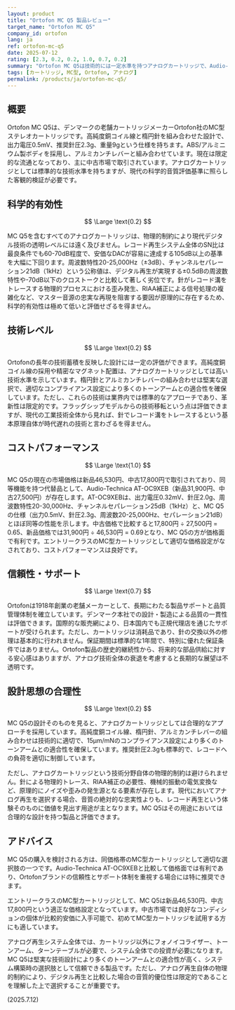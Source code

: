 ```yaml
---
layout: product
title: "Ortofon MC Q5 製品レビュー"
target_name: "Ortofon MC Q5"
company_id: ortofon
lang: ja
ref: ortofon-mc-q5
date: 2025-07-12
rating: [2.3, 0.2, 0.2, 1.0, 0.7, 0.2]
summary: "Ortofon MC Q5は技術的には一定水準を持つアナログカートリッジで、Audio-Technica AT-OC9XEBとほぼ同等のコストパフォーマンスを実現している。エントリークラスのMCカートリッジとして適切な価格設定だが、アナログ再生という手段自体の物理的制約により科学的有効性は限定的。"
tags: [カートリッジ, MC型, Ortofon, アナログ]
permalink: /products/ja/ortofon-mc-q5/
---
```


## 概要

Ortofon MC Q5は、デンマークの老舗カートリッジメーカーOrtofon社のMC型ステレオカートリッジです。高純度銅コイル線と楕円針を組み合わせた設計で、出力電圧0.5mV、推奨針圧2.3g、重量9gという仕様を持ちます。ABS/アルミニウム製ボディを採用し、アルミカンチレバーと組み合わせています。現在は限定的な流通となっており、主に中古市場で取引されています。アナログカートリッジとしては標準的な技術水準を持ちますが、現代の科学的音質評価基準に照らした客観的検証が必要です。

## 科学的有効性

$$ \Large \text{0.2} $$

MC Q5を含むすべてのアナログカートリッジは、物理的制約により現代デジタル技術の透明レベルには遠く及びません。レコード再生システム全体のSN比は最良条件でも60-70dB程度で、安価なDACが容易に達成する105dB以上の基準を大幅に下回ります。周波数特性20-25,000Hz（±3dB）、チャンネルセパレーション21dB（1kHz）という公称値は、デジタル再生が実現する±0.5dBの周波数特性や-70dB以下のクロストークと比較して著しく劣位です。針がレコード溝をトレースする物理的プロセスにおける歪み発生、RIAA補正による信号処理の複雑化など、マスター音源の忠実な再現を阻害する要因が原理的に存在するため、科学的有効性は極めて低いと評価せざるを得ません。

## 技術レベル

$$ \Large \text{0.2} $$

Ortofonの長年の技術蓄積を反映した設計には一定の評価ができます。高純度銅コイル線の採用や精密なマグネット配置は、アナログカートリッジとしては高い技術水準を示しています。楕円針とアルミカンチレバーの組み合わせは堅実な選択で、適切なコンプライアンス設定により多くのトーンアームとの適合性を確保しています。ただし、これらの技術は業界内では標準的なアプローチであり、革新性は限定的です。フラッグシップモデルからの技術移転という点は評価できますが、現代の工業技術全体から見れば、針でレコード溝をトレースするという基本原理自体が時代遅れの技術と言わざるを得ません。

## コストパフォーマンス

$$ \Large \text{1.0} $$

MC Q5の現在の市場価格は新品46,530円、中古17,800円で取引されており、同等機能を持つ代替品として、Audio-Technica AT-OC9XEB（新品31,900円、中古27,500円）が存在します。AT-OC9XEBは、出力電圧0.32mV、針圧2.0g、周波数特性20-30,000Hz、チャンネルセパレーション25dB（1kHz）と、MC Q5の仕様（出力0.5mV、針圧2.3g、周波数20-25,000Hz、セパレーション21dB）とほぼ同等の性能を示します。中古価格で比較すると17,800円 ÷ 27,500円 = 0.65、新品価格では31,900円 ÷ 46,530円 = 0.69となり、MC Q5の方が価格面で有利です。エントリークラスのMC型カートリッジとして適切な価格設定がなされており、コストパフォーマンスは良好です。

## 信頼性・サポート

$$ \Large \text{0.7} $$

Ortofonは1918年創業の老舗メーカーとして、長期にわたる製品サポートと品質管理体制を確立しています。デンマーク本社での設計・製造による品質の一貫性は評価できます。国際的な販売網により、日本国内でも正規代理店を通じたサポートが受けられます。ただし、カートリッジは消耗品であり、針の交換以外の修理は基本的に行われません。保証期間は標準的な1年間で、特別に優れた保証条件ではありません。Ortofon製品の歴史的継続性から、将来的な部品供給に対する安心感はありますが、アナログ技術全体の衰退を考慮すると長期的な展望は不透明です。

## 設計思想の合理性

$$ \Large \text{0.2} $$

MC Q5の設計そのものを見ると、アナログカートリッジとしては合理的なアプローチを採用しています。高純度銅コイル線、楕円針、アルミカンチレバーの組み合わせは技術的に適切で、15μm/mNのコンプライアンス設定により多くのトーンアームとの適合性を確保しています。推奨針圧2.3gも標準的で、レコードへの負荷を適切に制御しています。

ただし、アナログカートリッジという技術分野自体の物理的制約は避けられません。針による物理的トレース、RIAA補正の必要性、機械的振動の電気変換など、原理的にノイズや歪みの発生源となる要素が存在します。現代においてアナログ再生を選択する場合、音質の絶対的な忠実性よりも、レコード再生という体験そのものに価値を見出す用途が主となります。MC Q5はその用途においては合理的な設計を持つ製品と評価できます。

## アドバイス

MC Q5の購入を検討される方は、同価格帯のMC型カートリッジとして適切な選択肢の一つです。Audio-Technica AT-OC9XEBと比較して価格面では有利であり、Ortofonブランドの信頼性とサポート体制を重視する場合には特に推奨できます。

エントリークラスのMC型カートリッジとして、MC Q5は新品46,530円、中古17,800円という適正な価格設定となっています。中古市場では良好なコンディションの個体が比較的安価に入手可能で、初めてMC型カートリッジを試用する方にも適しています。

アナログ再生システム全体では、カートリッジ以外にフォノイコライザー、トーンアーム、ターンテーブルが必要で、システム全体での投資が必要になります。MC Q5は堅実な技術設計により多くのトーンアームとの適合性が高く、システム構築時の選択肢として信頼できる製品です。ただし、アナログ再生自体の物理的制約により、デジタル再生と比較した場合の音質的優位性は限定的であることを理解した上で選択することが重要です。

(2025.7.12)